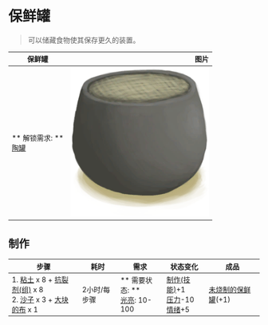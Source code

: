 # 保鲜罐  
> 可以储藏食物使其保存更久的装置。  
  
  保鲜罐  |   图片   
 ----  |  ----:   
 ** 解锁需求: **<br>[陶罐](ClayVase.md)  |  <img decoding="async" src="Sprite/ClayPotCooler.png" href="a.md" style="max-width:300px;max-height:300px;">   
  
## 制作  
步骤  |  耗时  |  需求  |  状态变化  |  成品  
----  |  ----  |  ----  |  ----  |  ----  
1. [粘土](Clay.md) x 8 + [抗裂剂(组)](GpTag_Temper.md) x 8<br>2. [沙子](Sand.md) x 3 + [大块的布](ClothLarge.md) x 1  |  2小时/每步骤  |  ** 需要状态: **<br>[光亮](Light.md): 10-100  |  [制作(技能)](Skill_Crafting.md)+1<br>[压力](Stress.md)-10<br>[情绪](Morale.md)+5  |  [未烧制的保鲜罐](ClayPotCoolerUnfired.md)(+1)  


<script>document.title="保鲜罐 - 卡牌生存百科 Card Survival Wiki";</script>